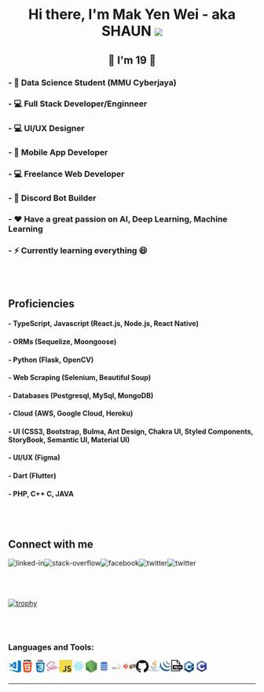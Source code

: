 # <p align="center"> Hi there, I'm Mak Yen Wei - aka SHAUN <img src="https://raw.githubusercontent.com/MartinHeinz/MartinHeinz/master/wave.gif" width="30px"> </p>
 
## <p align="center">:boy: I'm 19 :hear_no_evil:</p>

### - :see_no_evil: Data Science Student (MMU Cyberjaya)
### - :computer: Full Stack Developer/Enginneer
### - :computer: UI/UX Designer
### - :mobile_phone_off: Mobile App Developer
### - :computer: Freelance Web Developer
### - :robot: Discord Bot Builder
### - :heart: Have a great passion on AI, Deep Learning, Machine Learning
### - ⚡ Currently learning everything :satisfied:

<br>
<br>

## Proficiencies
#### - TypeScript, Javascript (React.js, Node.js, React Native)
#### - ORMs (Sequelize, Moongoose)
#### - Python (Flask, OpenCV)
#### - Web Scraping (Selenium, Beautiful Soup)
#### - Databases (Postgresql, MySql, MongoDB)
#### - Cloud (AWS, Google Cloud, Heroku)
#### - UI (CSS3, Bootstrap, Bulma, Ant Design, Chakra UI, Styled Components, StoryBook, Semantic UI, Material UI)
#### - UI/UX (Figma)
#### - Dart (Flutter)
#### - PHP, C++ C, JAVA

<br>
<br>

## Connect with me
[<img align="left" alt="linked-in" src="https://img.shields.io/badge/linkedin-%230077B5.svg?&style=for-the-badge&logo=linkedin&logoColor=white" />](https://www.linkedin.com/in/yenweimak/)
[<img align="left" alt="stack-overflow" src="https://img.shields.io/badge/stack%20overflow-FE7A16?logo=stack-overflow&logoColor=white&style=for-the-badge" />](https://stackoverflow.com/users/14033200/shaun-mak)
[<img align="left" alt="facebook" src="https://img.shields.io/badge/facebook-%231877F2.svg?&style=for-the-badge&logo=facebook&logoColor=white" />](https://www.facebook.com/Shaunmak1214)
[<img align="left" alt="twitter" src="https://img.shields.io/badge/twitter-%231DA1F2.svg?&style=for-the-badge&logo=twitter&logoColor=white" />](https://twitter.com/shaunmak1214)

[<img align="left" alt="twitter" src="https://img.shields.io/github/last-commit/:user/:repo" />](https://twitter.com/shaunmak1214)

<br>
<br>
<br>
<br>

[![trophy](https://github-profile-trophy.vercel.app/?username=ryo-ma&theme=onedark)](https://github.com/ryo-ma/github-profile-trophy)

<br>
<br>

### Languages and Tools:

<img align="left" alt="Visual Studio Code" width="26px" src="https://raw.githubusercontent.com/github/explore/80688e429a7d4ef2fca1e82350fe8e3517d3494d/topics/visual-studio-code/visual-studio-code.png" />
<img align="left" alt="HTML5" width="26px" src="https://raw.githubusercontent.com/github/explore/80688e429a7d4ef2fca1e82350fe8e3517d3494d/topics/html/html.png" />
<img align="left" alt="CSS3" width="26px" src="https://raw.githubusercontent.com/github/explore/80688e429a7d4ef2fca1e82350fe8e3517d3494d/topics/css/css.png" />
<img align="left" alt="Sass" width="26px" src="https://raw.githubusercontent.com/github/explore/80688e429a7d4ef2fca1e82350fe8e3517d3494d/topics/sass/sass.png" />
<img align="left" alt="JavaScript" width="26px" src="https://raw.githubusercontent.com/github/explore/80688e429a7d4ef2fca1e82350fe8e3517d3494d/topics/javascript/javascript.png" />
<img align="left" alt="React" width="26px" src="https://raw.githubusercontent.com/github/explore/80688e429a7d4ef2fca1e82350fe8e3517d3494d/topics/react/react.png" />
<img align="left" alt="Node.js" width="26px" src="https://raw.githubusercontent.com/github/explore/80688e429a7d4ef2fca1e82350fe8e3517d3494d/topics/nodejs/nodejs.png" />
<img align="left" alt="SQL" width="26px" src="https://raw.githubusercontent.com/github/explore/80688e429a7d4ef2fca1e82350fe8e3517d3494d/topics/sql/sql.png" />
<img align="left" alt="MySQL" width="26px" src="https://raw.githubusercontent.com/github/explore/80688e429a7d4ef2fca1e82350fe8e3517d3494d/topics/mysql/mysql.png" />
<img align="left" alt="Git" width="26px" src="https://raw.githubusercontent.com/github/explore/80688e429a7d4ef2fca1e82350fe8e3517d3494d/topics/git/git.png" />
<img align="left" alt="GitHub" width="26px" src="https://raw.githubusercontent.com/github/explore/78df643247d429f6cc873026c0622819ad797942/topics/github/github.png" />
<img align="left" alt="GitHub" width="23px" height="23px" src="https://github.com/Shaunmak1214/Shaunmak1214/blob/master/images/java.svg" />
<img align="left" alt="GitHub" width="23px" height="23px" src="https://github.com/Shaunmak1214/Shaunmak1214/blob/master/images/jquery.svg" />
<img align="left" alt="GitHub" width="23px" height="23px" src="https://github.com/Shaunmak1214/Shaunmak1214/blob/master/images/ajax.svg" />
<img align="left" alt="GitHub" width="26px" src="https://github.com/Shaunmak1214/Shaunmak1214/blob/master/images/c--logo-icon-0.png" />
<img align="left" alt="GitHub" width="26px" src="https://github.com/Shaunmak1214/Shaunmak1214/blob/master/images/c-programming.svg" />
<br />
<br />

---
